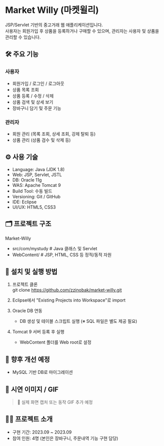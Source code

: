 # Market Willy (마켓윌리)

JSP/Servlet 기반의 중고거래 웹 애플리케이션입니다.  
사용자는 회원가입 후 상품을 등록하거나 구매할 수 있으며, 관리자는 사용자 및 상품을 관리할 수 있습니다.

## 🛠 주요 기능

### 사용자
- 회원가입 / 로그인 / 로그아웃
- 상품 목록 조회
- 상품 등록 / 수정 / 삭제
- 상품 검색 및 상세 보기
- 장바구니 담기 및 주문 기능

### 관리자
- 회원 관리 (목록 조회, 상세 조회, 강제 탈퇴 등)
- 상품 관리 (상품 검수 및 삭제 등)

## ⚙ 사용 기술

- Language: Java (JDK 1.8)
- Web: JSP, Servlet, JSTL
- DB: Oracle 11g
- WAS: Apache Tomcat 9
- Build Tool: 수동 빌드
- Versioning: Git / GitHub
- IDE: Eclipse
- UI/UX: HTML5, CSS3

## 🗂 프로젝트 구조

Market-Willy  
- src/com/mystudy       # Java 클래스 및 Servlet
- WebContent/           # JSP, HTML, CSS 등 정적/동적 자원  

## 🔧 설치 및 실행 방법

1. 프로젝트 클론  
   git clone https://github.com/zzinobak/market-willy.git

2. Eclipse에서 "Existing Projects into Workspace"로 import

3. Oracle DB 연동
   - DB 생성 및 테이블 스크립트 실행 (※ SQL 파일은 별도 제공 필요)

4. Tomcat 9 서버 등록 후 실행  
   - WebContent 폴더를 Web root로 설정

## 🧩 향후 개선 예정

- MySQL 기반 DB로 마이그레이션

## 📸 시연 이미지 / GIF

> 📌 실제 화면 캡처 또는 동작 GIF 추가 예정

## 🙋🏻 프로젝트 소개

- 구현 기간: 2023.09 ~ 2023.09  
- 참여 인원: 4명 (본인은 장바구니, 주문내역 기능 구현 담당)  
